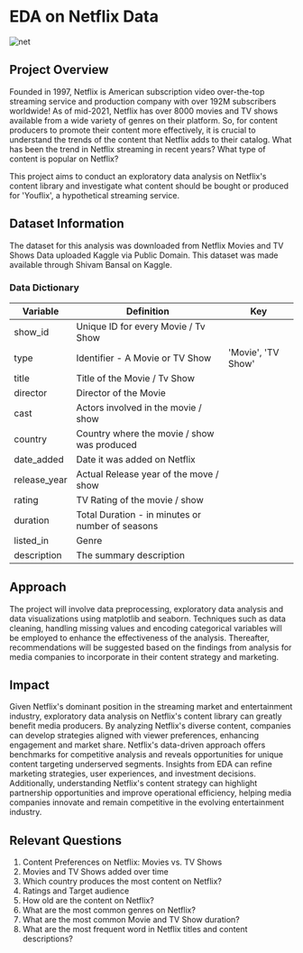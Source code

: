 # EDA on Netflix Data

![net](https://github.com/bebe5004/Eunbin-Yoo-s-Portfolio/assets/59913944/eb24fb4b-f7d6-42fa-bd43-09afc877bce0)

## Project Overview

Founded in 1997, Netflix is American subscription video over-the-top streaming service and production company with over 192M subscribers worldwide! As of mid-2021, Netflix has over 8000 movies and TV shows available from a wide variety of genres on their platform. So, for content producers to promote their content more effectively, it is crucial to understand the trends of the content that Netflix adds to their catalog. What has been the trend in Netflix streaming in recent years? What type of content is popular on Netflix? 

This project aims to conduct an exploratory data analysis on Netflix's content library and investigate what content should be bought or produced for 'Youflix', a hypothetical streaming service.

## Dataset Information

The dataset for this analysis was downloaded from Netflix Movies and TV Shows Data uploaded Kaggle via Public Domain. This dataset was made available through Shivam Bansal on Kaggle.

### Data Dictionary

| Variable     	| Definition                                       	| Key                	|
|--------------	|--------------------------------------------------	|--------------------	|
| show_id      	| Unique ID for every Movie / Tv Show              	|                    	|
| type         	| Identifier - A Movie or TV Show                  	| 'Movie', 'TV Show' 	|
| title        	| Title of the Movie / Tv Show                     	|                    	|
| director     	| Director of the Movie                            	|                    	|
| cast         	| Actors involved in the movie / show              	|                    	|
| country      	| Country where the movie / show was produced      	|                    	|
| date_added   	| Date it was added on Netflix                     	|                    	|
| release_year 	| Actual Release year of the move / show           	|                    	|
| rating       	| TV Rating of the movie / show                    	|                    	|
| duration     	| Total Duration - in minutes or number of seasons 	|                    	|
| listed_in    	| Genre                                            	|                    	|
| description  	| The summary description                          	|                    	|

## Approach

The project will involve data preprocessing, exploratory data analysis and data visualizations using matplotlib and seaborn. Techniques such as data cleaning, handling missing values and encoding categorical variables will be employed to enhance the effectiveness of the analysis. Thereafter, recommendations will be suggested based on the findings from analysis for media companies to incorporate in their content strategy and marketing.

## Impact

Given Netflix's dominant position in the streaming market and entertainment industry, exploratory data analysis on Netflix's content library can greatly benefit media producers. By analyzing Netflix's diverse content, companies can develop strategies aligned with viewer preferences, enhancing engagement and market share. Netflix's data-driven approach offers benchmarks for competitive analysis and reveals opportunities for unique content targeting underserved segments. Insights from EDA can refine marketing strategies, user experiences, and investment decisions. Additionally, understanding Netflix's content strategy can highlight partnership opportunities and improve operational efficiency, helping media companies innovate and remain competitive in the evolving entertainment industry.

## Relevant Questions

1. Content Preferences on Netflix: Movies vs. TV Shows
2. Movies and TV Shows added over time
3. Which country produces the most content on Netflix?
4. Ratings and Target audience
5. How old are the content on Netflix?
6. What are the most common genres on Netflix?
7. What are the most common Movie and TV Show duration?
8. What are the most frequent word in Netflix titles and content descriptions?
